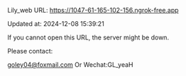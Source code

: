 Lily_web URL: https://1047-61-165-102-156.ngrok-free.app

Updated at: 2024-12-08 15:39:21

If you cannot open this URL, the server might be down.

Please contact: 

goley04@foxmail.com Or Wechat:GL_yeaH